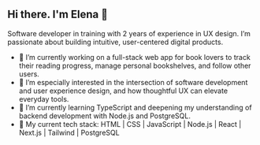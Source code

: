 ## Hi there. I'm Elena 👋 
Software developer in training with 2 years of experience in UX design. I’m passionate about building intuitive, user-centered digital products.

- 🔭 I’m currently working on a full-stack web app for book lovers to track their reading progress, manage personal bookshelves, and follow other users.
- 📝 I’m especially interested in the intersection of software development and user experience design, and how thoughtful UX can elevate everyday tools.
- 🌱 I’m currently learning TypeScript and deepening my understanding of backend development with Node.js and PostgreSQL.
- 💾 My current tech stack: HTML | CSS | JavaScript | Node.js | React | Next.js | Tailwind | PostgreSQL

